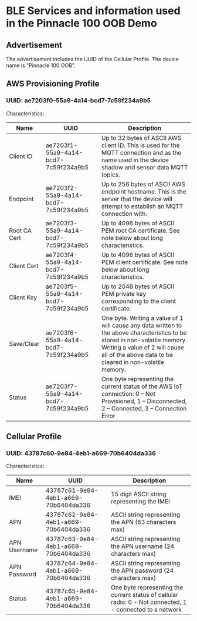 # BLE Services and information used in the Pinnacle 100 OOB Demo

## Advertisement
The advertisement includes the UUID of the Cellular Profile.
The device name is "Pinnacle 100 OOB".

## AWS Provisioning Profile
### UUID: ae7203f0-55a9-4a14-bcd7-7c59f234a9b5

Characteristics:

| Name    | UUID  | Description |
| ------- | ----- | ----------  |
| Client ID | ae7203f1-55a9-4a14-bcd7-7c59f234a9b5 | Up to 32 bytes of ASCII AWS client ID. This is used for the MQTT connection and as the name used in the device shadow and sensor data MQTT topics. |
| Endpoint | ae7203f2-55a9-4a14-bcd7-7c59f234a9b5 | Up to 256 bytes of ASCII AWS endpoint hostname. This is the server that the device will attempt to establish an MQTT connection with. |
| Root CA Cert  | ae7203f3-55a9-4a14-bcd7-7c59f234a9b5  | Up to 4096 bytes of ASCII PEM root CA certificate. See note below about long characteristics. |
| Client Cert  | ae7203f4-55a9-4a14-bcd7-7c59f234a9b5  | Up to 4096 bytes of ASCII PEM client certificate. See note below about long characteristics. |
| Client Key  | ae7203f5-55a9-4a14-bcd7-7c59f234a9b5  | Up to 2048 bytes of ASCII PEM private key corresponding to the client certificate. |
| Save/Clear  | ae7203f6-55a9-4a14-bcd7-7c59f234a9b5  | One byte. Writing a value of 1 will cause any data written to the above characteristics to be stored in non-volatile memory. Writing a value of 2 will cause all of the above data to be cleared in non-volatile memory. |
| Status  | ae7203f7-55a9-4a14-bcd7-7c59f234a9b5  | One byte representing the current status of the AWS IoT connection: 0 – Not Provisioned, 1 – Disconnected, 2 – Connected, 3 – Connection Error |

## Cellular Profile
### UUID: 43787c60-9e84-4eb1-a669-70b6404da336

Characteristics:

| Name    | UUID  | Description |
| ------- | ----- | ----------- |
| IMEI | 43787c61-9e84-4eb1-a669-70b6404da336 | 15 digit ASCII string representing the IMEI |
| APN | 43787c62-9e84-4eb1-a669-70b6404da336 | ASCII string representing the APN (63 characters max) |
| APN Username | 43787c63-9e84-4eb1-a669-70b6404da336 | ASCII string representing the APN username (24 characters max) |
| APN Password | 43787c64-9e84-4eb1-a669-70b6404da336 | ASCII string representing the APN password (24 characters max) |
| Status | 43787c65-9e84-4eb1-a669-70b6404da336 | One byte representing the current status of cellular radio: 0 - Not connected, 1 - connected to a network |